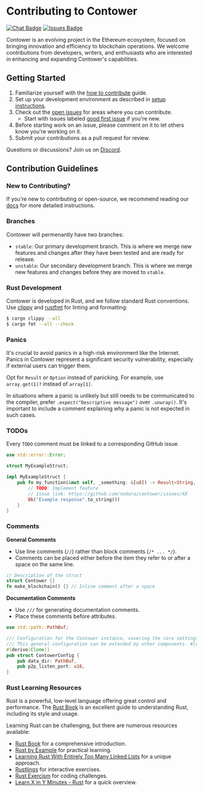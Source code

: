 # Contributing to Contower

[![Chat Badge]][Chat Link]
[![Issues Badge](https://img.shields.io/github/issues/nodura/contower.svg)](https://github.com/nodura/contower/issues)

[Chat Badge]: https://img.shields.io/discord/1174374333062316032?logo=discord
[Chat Link]: https://discord.gg/vHWpWsjCqx

Contower is an evolving project in the Ethereum ecosystem, focused on bringing innovation and efficiency to blockchain operations. We welcome contributions from developers, writers, and enthusiasts who are interested in enhancing and expanding Contower's capabilities.

## Getting Started

1. Familiarize yourself with the [how to contribute](https://github.com/nodura/contower/blob/stable/CONTRIBUTING.md) guide.
2. Set up your development environment as described in [setup instructions](./setup.md).
3. Check out the [open issues](https://github.com/nodura/contower/issues) for areas where you can contribute.
    - Start with issues labeled [good first issue](https://github.com/nodura/contower/issues?q=is%3Aissue+is%3Aopen+label%3A%22good+first+issue%22) if you're new.
4. Before starting work on an issue, please comment on it to let others know you're working on it.
5. Submit your contributions as a pull request for review.

Questions or discussions? Join us on [Discord](https://discord.gg/vHWpWsjCqx).

## Contribution Guidelines

### New to Contributing?

If you’re new to contributing or open-source, we recommend reading our [docs](../../docs/README.md) for more detailed instructions.

### Branches

Contower will permenantly have two branches:

-   `stable`: Our primary development branch. This is where we merge new features and changes after they have been tested and are ready for release.
-   `unstable`: Our secondary development branch. This is where we merge new features and changes before they are moved to `stable`.

### Rust Development

Contower is developed in Rust, and we follow standard Rust conventions. Use [clippy](https://github.com/rust-lang/rust-clippy) and [rustfmt](https://github.com/rust-lang/rustfmt) for linting and formatting:

```bash
$ cargo clippy --all
$ cargo fmt --all --check
```

### Panics

It's crucial to avoid panics in a high-risk environment like the Internet. Panics in Contower represent a significant security vulnerability, especially if external users can trigger them.

Opt for `Result` or `Option` instead of panicking. For example, use `array.get(1)?` instead of `array[1]`.

In situations where a panic is unlikely but still needs to be communicated to the compiler, prefer `.expect("Descriptive message")` over `.unwrap()`. It's important to include a comment explaining why a panic is not expected in such cases.

### TODOs

Every `TODO` comment must be linked to a corresponding GitHub issue.

```rust
use std::error::Error;

struct MyExampleStruct;

impl MyExampleStruct {
    pub fn my_function(&mut self, _something: &[u8]) -> Result<String, Box<dyn Error>> {
        // TODO: Implement feature
        // Issue link: https://github.com/nodura/contower/issues/XX
        Ok("Example response".to_string())
    }
}
```

### Comments

**General Comments**

-   Use line comments (`//`) rather than block comments (`/* ... */`).
-   Comments can be placed either before the item they refer to or after a space on the same line.

```rust
// Description of the struct
struct Contower {}
fn make_blockchain() {} // Inline comment after a space
```

**Documentation Comments**

-   Use `///` for generating documentation comments.
-   Place these comments before attributes.

```rust
use std::path::PathBuf;

/// Configuration for the Contower instance, covering the core settings.
/// This general configuration can be extended by other components. #[derive(Clone)]
#[derive(Clone)]
pub struct ContowerConfig {
    pub data_dir: PathBuf,
    pub p2p_listen_port: u16,
}
```

### Rust Learning Resources

Rust is a powerful, low-level language offering great control and performance. The [Rust Book](https://doc.rust-lang.org/stable/book/) is an excellent guide to understanding Rust, including its style and usage.

Learning Rust can be challenging, but there are numerous resources available:

-   [Rust Book](https://doc.rust-lang.org/stable/book/) for a comprehensive introduction.
-   [Rust by Example](https://doc.rust-lang.org/stable/rust-by-example/) for practical learning.
-   [Learning Rust With Entirely Too Many Linked Lists](http://cglab.ca/~abeinges/blah/too-many-lists/book/) for a unique approach.
-   [Rustlings](https://github.com/rustlings/rustlings) for interactive exercises.
-   [Rust Exercism](https://exercism.io/tracks/rust) for coding challenges.
-   [Learn X in Y Minutes - Rust](https://learnxinyminutes.com/docs/rust/) for a quick overview.
